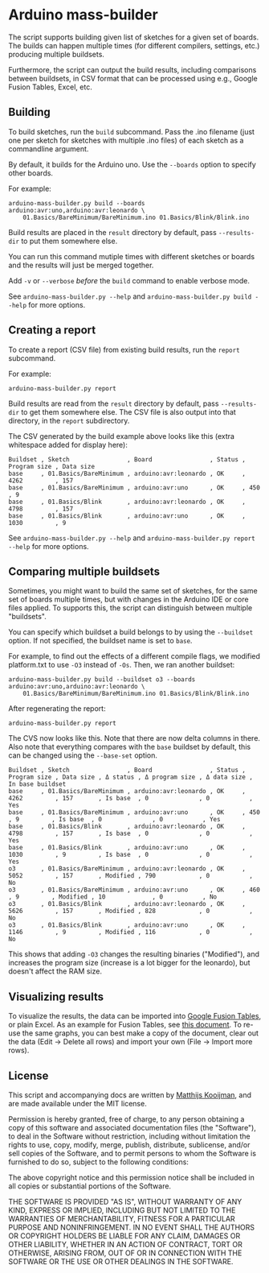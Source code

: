Arduino mass-builder
====================
The script supports building given list of sketches for a given set of
boards.  The builds can happen multiple times (for different compilers,
settings, etc.) producing multiple buildsets.

Furthermore, the script can output the build results, including
comparisons between buildsets, in CSV format that can be processed using
e.g., Google Fusion Tables, Excel, etc.

Building
--------
To build sketches, run the `build` subcommand. Pass the .ino filename
(just one per sketch for sketches with multiple .ino files) of each
sketch as a commandline argument.

By default, it builds for the Arduino uno. Use the `--boards` option to
specify other boards.

For example:

	arduino-mass-builder.py build --boards arduino:avr:uno,arduino:avr:leonardo \
		01.Basics/BareMinimum/BareMinimum.ino 01.Basics/Blink/Blink.ino

Build results are placed in the `result` directory by default, pass
`--results-dir` to put them somewhere else.

You can run this command mutiple times with different sketches or boards
and the results will just be merged together.

Add `-v` or `--verbose` _before_ the `build` command to enable verbose
mode.

See `arduino-mass-builder.py --help` and `arduino-mass-builder.py build
--help` for more options.

Creating a report
-----------------
To create a report (CSV file) from existing build results, run the
`report` subcommand.

For example:

	arduino-mass-builder.py report

Build results are read from the `result` directory by default, pass
`--results-dir` to get them somewhere else. The CSV file is also output
into that directory, in the `report` subdirectory.

The CSV generated by the build example above looks like this (extra
whitespace added for display here):

	Buildset , Sketch                , Board                , Status , Program size , Data size
	base     , 01.Basics/BareMinimum , arduino:avr:leonardo , OK     , 4262         , 157
	base     , 01.Basics/BareMinimum , arduino:avr:uno      , OK     , 450          , 9
	base     , 01.Basics/Blink       , arduino:avr:leonardo , OK     , 4798         , 157
	base     , 01.Basics/Blink       , arduino:avr:uno      , OK     , 1030         , 9

See `arduino-mass-builder.py --help` and `arduino-mass-builder.py report
--help` for more options.

Comparing multiple buildsets
----------------------------
Sometimes, you might want to build the same set of sketches, for the
same set of boards multiple times, but with changes in the Arduino IDE
or core files applied. To supports this, the script can distinguish
between multiple "buildsets".

You can specify which buildset a build belongs to by using the
`--buildset` option. If not specified, the buildset name is set to
`base`.

For example, to find out the effects of a different compile flags, we modified
platform.txt to use `-O3` instead of `-Os`. Then, we ran another buildset:

	arduino-mass-builder.py build --buildset o3 --boards arduino:avr:uno,arduino:avr:leonardo \
		01.Basics/BareMinimum/BareMinimum.ino 01.Basics/Blink/Blink.ino

After regenerating the report:

	arduino-mass-builder.py report

The CVS now looks like this. Note that there are now delta columns in there.
Also note that everything compares with the `base` buildset by default, this
can be changed using the `--base-set` option.

	Buildset , Sketch                , Board                , Status , Program size , Data size , Δ status , Δ program size , Δ data size , In base buildset
	base     , 01.Basics/BareMinimum , arduino:avr:leonardo , OK     , 4262         , 157       , Is base  , 0              , 0           , Yes
	base     , 01.Basics/BareMinimum , arduino:avr:uno      , OK     , 450          , 9         , Is base  , 0              , 0           , Yes
	base     , 01.Basics/Blink       , arduino:avr:leonardo , OK     , 4798         , 157       , Is base  , 0              , 0           , Yes
	base     , 01.Basics/Blink       , arduino:avr:uno      , OK     , 1030         , 9         , Is base  , 0              , 0           , Yes
	o3       , 01.Basics/BareMinimum , arduino:avr:leonardo , OK     , 5052         , 157       , Modified , 790            , 0           , No
	o3       , 01.Basics/BareMinimum , arduino:avr:uno      , OK     , 460          , 9         , Modified , 10             , 0           , No
	o3       , 01.Basics/Blink       , arduino:avr:leonardo , OK     , 5626         , 157       , Modified , 828            , 0           , No
	o3       , 01.Basics/Blink       , arduino:avr:uno      , OK     , 1146         , 9         , Modified , 116            , 0           , No

This shows that adding `-O3` changes the resulting binaries
("Modified"), and increases the program size (increase is a lot bigger
for the leonardo), but doesn't affect the RAM size.

Visualizing results
-------------------
To visualize the results, the data can be imported into [Google Fusion
Tables][1], or plain Excel. As an example for Fusion Tables, see [this
document][2]. To re-use the same graphs, you can best make a copy of the
document, clear out the data (Edit -> Delete all rows) and import your
own (File -> Import more rows).

[1]: https://www.google.com/fusiontables
[2]: https://www.google.com/fusiontables/DataSource?docid=1tX3nZ7onuoBGuDoxDBbr7B0KRw-uKcbDTsEQfDlh

License
-------
This script and accompanying docs are written by [Matthijs
Kooijman](matthijs@stdin.nl), and are made available under the MIT
license.

Permission is hereby granted, free of charge, to any person obtaining a copy
of this software and associated documentation files (the "Software"), to deal
in the Software without restriction, including without limitation the rights
to use, copy, modify, merge, publish, distribute, sublicense, and/or sell
copies of the Software, and to permit persons to whom the Software is
furnished to do so, subject to the following conditions:

The above copyright notice and this permission notice shall be included in
all copies or substantial portions of the Software.

THE SOFTWARE IS PROVIDED "AS IS", WITHOUT WARRANTY OF ANY KIND, EXPRESS OR
IMPLIED, INCLUDING BUT NOT LIMITED TO THE WARRANTIES OF MERCHANTABILITY,
FITNESS FOR A PARTICULAR PURPOSE AND NONINFRINGEMENT. IN NO EVENT SHALL THE
AUTHORS OR COPYRIGHT HOLDERS BE LIABLE FOR ANY CLAIM, DAMAGES OR OTHER
LIABILITY, WHETHER IN AN ACTION OF CONTRACT, TORT OR OTHERWISE, ARISING FROM,
OUT OF OR IN CONNECTION WITH THE SOFTWARE OR THE USE OR OTHER DEALINGS IN
THE SOFTWARE.
